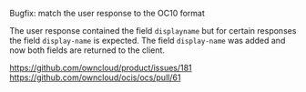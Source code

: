 Bugfix: match the user response to the OC10 format

The user response contained the field `displayname` but for certain responses
the field `display-name` is expected. The field `display-name` was added and
now both fields are returned to the client.

https://github.com/owncloud/product/issues/181
https://github.com/owncloud/ocis/ocs/pull/61
